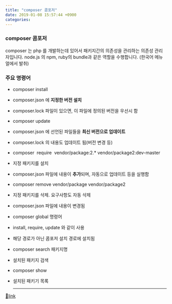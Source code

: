 ```yaml
---
title: "composer 콤포저"
date: 2019-01-08 15:57:44 +0900
categories: 
---
```

  

### composer 콤포저

composer 는 php 를 개발하는데 있어서 패키지간의 의존성을 관리하는 의존성 관리자입니다. node.js 의 npm, ruby의 bundle과 같은 역할을 수행합니다. (한국어 메뉴얼에서 발취)  
### 주요 명령어

- composer install
- composer.json 에 **지정한 버전 설치**
- composer.lock 파일이 있으면, 이 파일에 정의된 버전을 우선시 함

- composer update
- composer.json 에 선언된 파일들을 **최신 버전으로 업데이트**
- composer.lock 의 내용도 업데이트 됨(버전 변경 등)

- composer  require  vendor/package:2.* vendor/package2:dev-master
- 지정 패키지를 설치
- composer.json 파일에 내용이 **추가**되며, 자동으로 업데이트 등을 실행함

- composer remove vendor/package vendor/package2
- 지정 패키지를 삭제. 요구사항도 자동 삭제
- composer.json 파일에 내용이 변경됨

- composer global 명령어
- install, require, update 와 같이 사용
- 해당 경로가 아닌 콤포저 설치 경로에 설치됨

- composer search 패키지명
- 설치된 패키지 검색

- composer show
- 설치된 패키기 목록




  ***
[🔗link](http://www.mins01.com/mh/tech/read/1238)